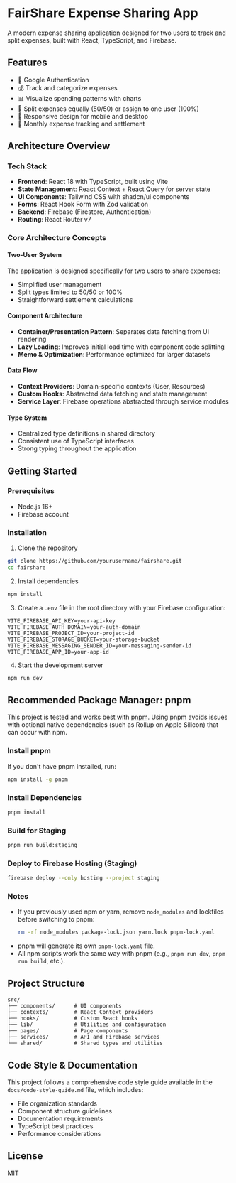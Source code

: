 # FairShare Expense Sharing App

A modern expense sharing application designed for two users to track and split expenses, built with React, TypeScript, and Firebase.

## Features

- 🔐 Google Authentication
- 💰 Track and categorize expenses
- 📊 Visualize spending patterns with charts
- 🔄 Split expenses equally (50/50) or assign to one user (100%)
- 📱 Responsive design for mobile and desktop
- 📆 Monthly expense tracking and settlement

## Architecture Overview

### Tech Stack

- **Frontend**: React 18 with TypeScript, built using Vite
- **State Management**: React Context + React Query for server state
- **UI Components**: Tailwind CSS with shadcn/ui components
- **Forms**: React Hook Form with Zod validation
- **Backend**: Firebase (Firestore, Authentication)
- **Routing**: React Router v7

### Core Architecture Concepts

#### Two-User System
The application is designed specifically for two users to share expenses:
- Simplified user management
- Split types limited to 50/50 or 100%
- Straightforward settlement calculations

#### Component Architecture
- **Container/Presentation Pattern**: Separates data fetching from UI rendering
- **Lazy Loading**: Improves initial load time with component code splitting
- **Memo & Optimization**: Performance optimized for larger datasets

#### Data Flow
- **Context Providers**: Domain-specific contexts (User, Resources)
- **Custom Hooks**: Abstracted data fetching and state management
- **Service Layer**: Firebase operations abstracted through service modules

#### Type System
- Centralized type definitions in shared directory
- Consistent use of TypeScript interfaces
- Strong typing throughout the application

## Getting Started

### Prerequisites
- Node.js 16+
- Firebase account

### Installation

1. Clone the repository
```bash
git clone https://github.com/yourusername/fairshare.git
cd fairshare
```

2. Install dependencies
```bash
npm install
```

3. Create a `.env` file in the root directory with your Firebase configuration:
```
VITE_FIREBASE_API_KEY=your-api-key
VITE_FIREBASE_AUTH_DOMAIN=your-auth-domain
VITE_FIREBASE_PROJECT_ID=your-project-id
VITE_FIREBASE_STORAGE_BUCKET=your-storage-bucket
VITE_FIREBASE_MESSAGING_SENDER_ID=your-messaging-sender-id
VITE_FIREBASE_APP_ID=your-app-id
```

4. Start the development server
```bash
npm run dev
```

## Recommended Package Manager: pnpm

This project is tested and works best with [pnpm](https://pnpm.io/). Using pnpm avoids issues with optional native dependencies (such as Rollup on Apple Silicon) that can occur with npm.

### Install pnpm

If you don't have pnpm installed, run:

```sh
npm install -g pnpm
```

### Install Dependencies

```sh
pnpm install
```

### Build for Staging

```sh
pnpm run build:staging
```

### Deploy to Firebase Hosting (Staging)

```sh
firebase deploy --only hosting --project staging
```

### Notes
- If you previously used npm or yarn, remove `node_modules` and lockfiles before switching to pnpm:
  ```sh
  rm -rf node_modules package-lock.json yarn.lock pnpm-lock.yaml
  ```
- pnpm will generate its own `pnpm-lock.yaml` file.
- All npm scripts work the same way with pnpm (e.g., `pnpm run dev`, `pnpm run build`, etc.).

## Project Structure

```
src/
├── components/      # UI components
├── contexts/        # React Context providers
├── hooks/           # Custom React hooks
├── lib/             # Utilities and configuration
├── pages/           # Page components
├── services/        # API and Firebase services
└── shared/          # Shared types and utilities
```

## Code Style & Documentation

This project follows a comprehensive code style guide available in the `docs/code-style-guide.md` file, which includes:

- File organization standards
- Component structure guidelines
- Documentation requirements
- TypeScript best practices
- Performance considerations

## License

MIT

